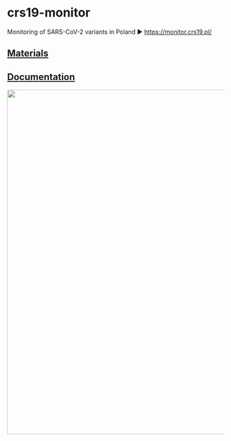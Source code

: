 # crs19-monitor

Monitoring of SARS-CoV-2 variants in Poland ▶️ https://monitor.crs19.pl/

## [Materials](https://github.com/MI2DataLab/crs19-monitor/wiki/Materials)

## [Documentation](https://github.com/MI2DataLab/crs19-monitor/wiki/Documentation)

<p align="center">
<img width=800 src="https://github.com/MI2DataLab/crs19-monitor/blob/main/doc/schema.svg">
</p>
